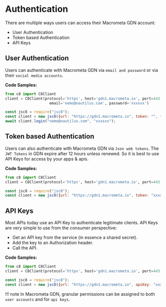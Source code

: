 # Authentication

There are multiple ways users can access their Macrometa GDN account:

* User Authentication
* Token based Authentication
* API Keys

## User Authentication

Users can authenticate with Macrometa GDN via `email and password` or via their `social media accounts`.

**Code Samples:**

``` python tab="Python"
from c8 import C8Client
client = C8Client(protocol='https', host='gdn1.macrometa.io', port=443, 
                    email='nemo@nautilus.com', password='xxxxxx')
```

``` JavaScript tab="Javascript"
const jsc8 = require("jsc8");
const client = new jsc8({url: "https://gdn1.macrometa.io", token: "", fabricName= '_system'});
await client.login("nemo@nautilus.com", "xxxxxx");
```

## Token based Authentication

Users can also authenticate with Macrometa GDN via `Json web tokens`. The `JWT Tokens` in GDN expire after 12 hours unless renewed. So it is best to use API Keys for access by your apps & apis.

**Code Samples:**

``` python tab="Python"
from c8 import C8Client
client = C8Client(protocol='https', host='gdn1.macrometa.io', port=443, token=<your tokeb>)
```

``` JavaScript tab="Javascript"
const jsc8 = require("jsc8");
const client = new jsc8({url: "https://gdn1.macrometa.io", token: "xxxxxx", fabricName= '_system'});
```

## API Keys

Most APIs today use an API Key to authenticate legitimate clients. API Keys are very simple to use from the consumer perspective:

* Get an API key from the service (in essence a shared secret).
* Add the key to an Authorization header.
* Call the API.

**Code Samples:**

``` python tab="Python"
from c8 import C8Client
client = C8Client(protocol='https', host='gdn1.macrometa.io', port=443, apikey="xxxxxxx")
```

``` JavaScript tab="Javascript"
const jsc8 = require("jsc8");
const client = new jsc8({url: "https://gdn1.macrometa.io", apiKey: "xxxxx", fabricName= '_system'});
```

!!! note
    In Macrometa GDN, granular permissions can be assigned to both `user accounts` and for `api keys`.
